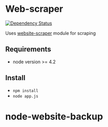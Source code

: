 # Web-scraper
[![Dependency Status](https://gemnasium.com/badges/github.com/s0ph1e/web-scraper.svg)](https://gemnasium.com/github.com/s0ph1e/web-scraper)

Uses [website-scraper](https://github.com/s0ph1e/node-website-scraper) module for scraping

## Requirements
- node version >= 4.2

## Install

- `npm install`
- `node app.js`
# node-website-backup
